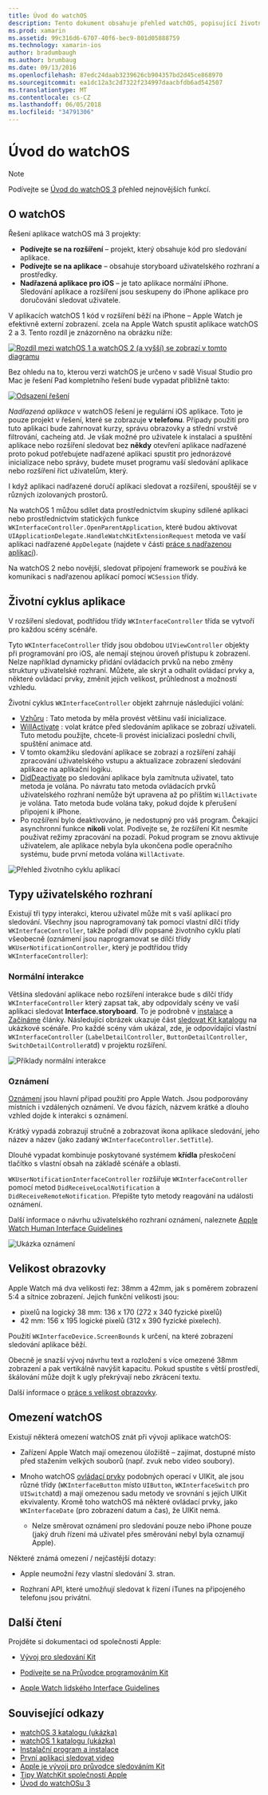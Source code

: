 ```yaml
---
title: Úvod do watchOS
description: Tento dokument obsahuje přehled watchOS, popisující životního cyklu aplikací, uživatelské rozhraní typy, velikost obrazovky, omezení a další.
ms.prod: xamarin
ms.assetid: 99c316d6-6707-40f6-bec9-801d05888759
ms.technology: xamarin-ios
author: bradumbaugh
ms.author: brumbaug
ms.date: 09/13/2016
ms.openlocfilehash: 87edc24daab3239626cb904357bd2d45ce868970
ms.sourcegitcommit: ea1dc12a3c2d7322f234997daacbfdb6ad542507
ms.translationtype: MT
ms.contentlocale: cs-CZ
ms.lasthandoff: 06/05/2018
ms.locfileid: "34791306"
---
```

# <a name="introduction-to-watchos"></a>Úvod do watchOS

> [!NOTE]
> Podívejte se [Úvod do watchOS 3](~/ios/watchos/platform/introduction-to-watchos3/index.md) přehled nejnovějších funkcí.

## <a name="about-watchos"></a>O watchOS

Řešení aplikace watchOS má 3 projekty:

- **Podívejte se na rozšíření** – projekt, který obsahuje kód pro sledování aplikace.
- **Podívejte se na aplikace** – obsahuje storyboard uživatelského rozhraní a prostředky.
- **Nadřazená aplikace pro iOS** – je tato aplikace normální iPhone. Sledování aplikace a rozšíření jsou seskupeny do iPhone aplikace pro doručování sledovat uživatele.

V aplikacích watchOS 1 kód v rozšíření běží na iPhone – Apple Watch je efektivně externí zobrazení. zcela na Apple Watch spustit aplikace watchOS 2 a 3. Tento rozdíl je znázorněno na obrázku níže:

[ ![](intro-to-watchos-images/arch-sml.png "Rozdíl mezi watchOS 1 a watchOS 2 (a vyšší) se zobrazí v tomto diagramu")](intro-to-watchos-images/arch.png#lightbox)

Bez ohledu na to, kterou verzi watchOS je určeno v sadě Visual Studio pro Mac je řešení Pad kompletního řešení bude vypadat přibližně takto:

[![](intro-to-watchos-images/projectstructure-sml.png "Odsazení řešení")](intro-to-watchos-images/projectstructure.png#lightbox)

*Nadřazená aplikace* v watchOS řešení je regulární iOS aplikace. Toto je pouze projekt v řešení, které se zobrazuje **v telefonu**. Případy použití pro tuto aplikaci bude zahrnovat kurzy, správu obrazovky a střední vrstvě filtrování, cacheing atd. Je však možné pro uživatele k instalaci a spuštění aplikace nebo rozšíření sledovat bez **někdy** otevření aplikace nadřazené proto pokud potřebujete nadřazené aplikaci spustit pro jednorázové inicializace nebo správy, budete muset programu vaší sledování aplikace nebo rozšíření říct uživatelům, který.

I když aplikaci nadřazené doručí aplikaci sledovat a rozšíření, spouštějí se v různých izolovaných prostorů.

Na watchOS 1 můžou sdílet data prostřednictvím skupiny sdílené aplikaci nebo prostřednictvím statických funkce `WKInterfaceController.OpenParentApplication`, které budou aktivovat `UIApplicationDelegate.HandleWatchKitExtensionRequest` metoda ve vaší aplikaci nadřazené `AppDelegate` (najdete v části [práce s nadřazenou aplikací](~/ios/watchos/app-fundamentals/parent-app.md)).

Na watchOS 2 nebo novější, sledovat připojení framework se používá ke komunikaci s nadřazenou aplikací pomocí `WCSession` třídy.

## <a name="application-lifecycle"></a>Životní cyklus aplikace

V rozšíření sledovat, podtřídou třídy `WKInterfaceController` třída se vytvoří pro každou scény scénáře.

Tyto `WKInterfaceController` třídy jsou obdobou `UIViewController` objekty při programování pro iOS, ale nemají stejnou úroveň přístupu k zobrazení.
Nelze například dynamicky přidání ovládacích prvků na nebo změny struktury uživatelské rozhraní.
Můžete, ale skrýt a odhalit ovládací prvky a, některé ovládací prvky, změnit jejich velikost, průhlednost a možností vzhledu.

Životní cyklus `WKInterfaceController` objekt zahrnuje následující volání:

- [Vzhůru](https://developer.xamarin.com/api/member/WatchKit.WKInterfaceController.Awake/) : Tato metoda by měla provést většinu vaší inicializace.
- [WillActivate](https://developer.xamarin.com/api/member/WatchKit.WKInterfaceController.WillActivate/) : volat krátce před sledováním aplikace se zobrazí uživateli. Tuto metodu použijte, chcete-li provést inicializaci poslední chvíli, spuštění animace atd.
- V tomto okamžiku sledování aplikace se zobrazí a rozšíření zahájí zpracování uživatelského vstupu a aktualizace zobrazení sledování aplikace na aplikační logiku.
- [DidDeactivate](https://developer.xamarin.com/api/member/WatchKit.WKInterfaceController.DidDeactivate/) po sledování aplikace byla zamítnuta uživatel, tato metoda je volána. Po návratu tato metoda ovládacích prvků uživatelského rozhraní nemůže být upravena až po příštím `WillActivate` je volána. Tato metoda bude volána taky, pokud dojde k přerušení připojení k iPhone.
- Po rozšíření bylo deaktivováno, je nedostupný pro váš program. Čekající asynchronní funkce **nikoli** volat. Podívejte se, že rozšíření Kit nesmíte používat režimy zpracování na pozadí. Pokud program se znovu aktivuje uživatelem, ale aplikace nebyla byla ukončena podle operačního systému, bude první metoda volána `WillActivate`.

![](intro-to-watchos-images/wkinterfacecontrollerlifecycle.png "Přehled životního cyklu aplikací")

## <a name="types-of-user-interface"></a>Typy uživatelského rozhraní

Existují tři typy interakci, kterou uživatel může mít s vaší aplikací pro sledování.
Všechny jsou naprogramovaný tak pomocí vlastní dílčí třídy `WKInterfaceController`, takže pořadí dřív popsané životního cyklu platí všeobecně (oznámení jsou naprogramovat se dílčí třídy `WKUserNotificationController`, který je podtřídou třídy `WKInterfaceController`):

### <a name="normal-interaction"></a>Normální interakce

Většina sledování aplikace nebo rozšíření interakce bude s dílčí třídy `WKInterfaceController` který zapsat tak, aby odpovídaly scény ve vaší aplikaci sledovat **Interface.storyboard**. To je podrobně v [instalace](~/ios/watchos/get-started/installation.md) a [Začínáme](~/ios/watchos/get-started/index.md) články.
Následující obrázek ukazuje část [sledovat Kit katalogu](https://developer.xamarin.com/samples/monotouch/watchOS/WatchKitCatalog/) na ukázkové scénáře. Pro každé scény vám ukázal, zde, je odpovídající vlastní `WKInterfaceController` (`LabelDetailController`, `ButtonDetailController`, `SwitchDetailController`atd) v projektu rozšíření.

![](intro-to-watchos-images/scenes.png "Příklady normální interakce")

### <a name="notifications"></a>Oznámení

[Oznámení](~/ios/watchos/platform/notifications.md) jsou hlavní případ použití pro Apple Watch. Jsou podporovány místních i vzdálených oznámení. Ve dvou fázích, názvem krátké a dlouho vzhled dojde k interakci s oznámení.

Krátký vypadá zobrazují stručně a zobrazovat ikona aplikace sledování, jeho název a název (jako zadaný `WKInterfaceController.SetTitle`).

Dlouhé vypadat kombinuje poskytované systémem **křídla** přeskočení tlačítko s vlastní obsah na základě scénáře a oblasti.

`WKUserNotificationInterfaceController` rozšiřuje `WKInterfaceController` pomocí metod `DidReceiveLocalNotification` a `DidReceiveRemoteNotification`.
Přepište tyto metody reagování na události oznámení.

Další informace o návrhu uživatelského rozhraní oznámení, naleznete [Apple Watch Human Interface Guidelines](https://developer.apple.com/library/prerelease/ios/documentation/UserExperience/Conceptual/WatchHumanInterfaceGuidelines/Notifications.html#//apple_ref/doc/uid/TP40014992-CH20-SW1)

![](intro-to-watchos-images/notifications.png "Ukázka oznámení")

## <a name="screen-sizes"></a>Velikost obrazovky

Apple Watch má dva velikosti řez: 38mm a 42mm, jak s poměrem zobrazení 5:4 a sítnice zobrazení. Jejich funkční velikosti jsou:

- pixelů na logický 38 mm: 136 x 170 (272 x 340 fyzické pixelů)
- 42 mm: 156 x 195 logické pixelů (312 x 390 fyzické pixelech).

Použití `WKInterfaceDevice.ScreenBounds` k určení, na které zobrazení sledování aplikace běží.

Obecně je snazší vývoj návrhu text a rozložení s více omezené 38mm zobrazení a pak vertikálně navýšit kapacitu.
Pokud spustíte s větší prostředí, škálování může dojít k ugly překrývají nebo zkrácení textu.

Další informace o [práce s velikost obrazovky](~/ios/watchos/app-fundamentals/screen-sizes.md).


## <a name="limitations-of-watchos"></a>Omezení watchOS

Existují některá omezení watchOS znát při vývoji aplikace watchOS:

- Zařízení Apple Watch mají omezenou úložiště – zajímat, dostupné místo před stažením velkých souborů (např. zvuk nebo video soubory).

- Mnoho watchOS [ovládací prvky](~/ios/watchos/user-interface/index.md) podobných operací v UIKit, ale jsou různé třídy (`WKInterfaceButton` místo `UIButton`, `WKInterfaceSwitch` pro `UISwitch`atd) a mají omezenou sadu metody ve srovnání s jejich UIKit ekvivalenty. Kromě toho watchOS má některé ovládací prvky, jako `WKInterfaceDate` (pro zobrazení datum a čas), že UIKit nemá.

  - Nelze směrovat oznámení pro sledování pouze nebo iPhone pouze (jaký druh řízení má uživatel přes směrování nebyl byla oznamují Apple).

Některé známá omezení / nejčastější dotazy:

- Apple neumožní řezy vlastní sledování 3. stran.

- Rozhraní API, které umožňují sledovat k řízení iTunes na připojeného telefonu jsou privátní.


## <a name="further-reading"></a>Další čtení

Projděte si dokumentaci od společnosti Apple:

* [Vývoj pro sledování Kit](https://developer.apple.com/library/prerelease/ios/documentation/General/Conceptual/WatchKitProgrammingGuide/index.html#//apple_ref/doc/uid/TP40014969-CH8-SW1)

* [Podívejte se na Průvodce programováním Kit](https://developer.apple.com/library/prerelease/ios/documentation/General/Conceptual/WatchKitProgrammingGuide/DesigningaWatchKitApp.html)

* [Apple Watch lidského Interface Guidelines](https://developer.apple.com/library/prerelease/ios/documentation/UserExperience/Conceptual/WatchHumanInterfaceGuidelines/index.html#//apple_ref/doc/uid/TP40014992-CH3-SW1)


## <a name="related-links"></a>Související odkazy

- [watchOS 3 katalogu (ukázka)](https://developer.xamarin.com/samples/monotouch/watchOS/WatchKitCatalog/)
- [watchOS 1 katalogu (ukázka)](https://developer.xamarin.com/samples/monotouch/WatchKit/WatchKitCatalog/)
- [Instalační program a instalace](~/ios/watchos/get-started/installation.md)
- [První aplikaci sledovat video](http://blog.xamarin.com/your-first-watch-kit-app/)
- [Apple je vývoji pro průvodce sledováním Kit](https://developer.apple.com/library/prerelease/ios/documentation/General/Conceptual/WatchKitProgrammingGuide/index.html)
- [Tipy WatchKit společnosti Apple](https://developer.apple.com/watchkit/tips/)
- [Úvod do watchOSu 3](~/ios/watchos/platform/introduction-to-watchos3/index.md)
